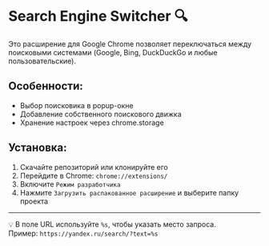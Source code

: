 # Search Engine Switcher 🔍

Это расширение для Google Chrome позволяет переключаться между поисковыми системами (Google, Bing, DuckDuckGo и любые пользовательские).

## Особенности:
- Выбор поисковика в popup-окне
- Добавление собственного поискового движка
- Хранение настроек через chrome.storage

## Установка:
1. Скачайте репозиторий или клонируйте его
2. Перейдите в Chrome: `chrome://extensions/`
3. Включите `Режим разработчика`
4. Нажмите `Загрузить распакованное расширение` и выберите папку проекта

---

💡 В поле URL используйте `%s`, чтобы указать место запроса.  
Пример: `https://yandex.ru/search/?text=%s`
